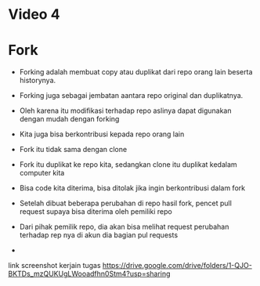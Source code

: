 # Video 4
# Fork

-	Forking adalah membuat copy atau duplikat dari repo orang lain beserta historynya.
-	Forking juga sebagai jembatan aantara repo original dan duplikatnya.
-	Oleh karena itu modifikasi terhadap repo aslinya dapat digunakan dengan mudah dengan forking
-	Kita juga bisa berkontribusi kepada repo orang lain
-	Fork itu tidak sama dengan clone
-	Fork itu duplikat ke repo kita, sedangkan clone itu duplikat kedalam computer kita

-	Bisa code kita diterima, bisa ditolak jika ingin berkontribusi dalam fork

-	Setelah dibuat beberapa perubahan di repo hasil fork, pencet pull request supaya bisa diterima oleh pemiliki repo

-	Dari pihak pemilik repo, dia akan bisa melihat request perubahan terhadap rep nya di akun dia bagian pul requests

-	

link screenshot kerjain tugas https://drive.google.com/drive/folders/1-QJO-BKTDs_mzQUKUgLWooadfhn0Stm4?usp=sharing
